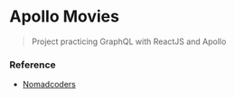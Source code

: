 # Apollo Movies

> Project practicing GraphQL with ReactJS and Apollo

### Reference

- [Nomadcoders](https://nomadcoders.co)
